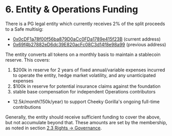 # 6. Entity & Operations Funding

There is a PG legal entity which currently receives 2% of the split proceeds to a Safe multisig:

- [0x0cDF1a78f00f56ba879D0aCc0FDa1789e415f23B](https://app.safe.global/balances?safe=eth:0x0cDF1a78f00f56ba879D0aCc0FDa1789e415f23B) (current address)
- [0x69f4b27882eD6dc39E820acFc08C3d14f8e98a99](https://app.safe.global/balances?safe=eth:0x69f4b27882eD6dc39E820acFc08C3d14f8e98a99) (previous address)

The entity converts all tokens on a monthly basis to maintain a stablecoin reserve. This covers:

1. $200k in reserve for 2 years of fixed annual/variable expenses incurred to operate the entity, hedge market volatility, and any unanticipated expenses
2. $100k in reserve for potential insurance claims against the foundation 
3. stable base compensation for independent Operations contributors
  - $12.5k/month ($150k/year) to support Cheeky Gorilla's ongoing full-time contributions

Generally, the entity should receive sufficient funding to cover the above, but not accumulate beyond that. These amounts are set by the membership, as noted in section [2.3 Rights -> Governance](https://protocol-guild.readthedocs.io/en/latest/02-membership.html#governance).
